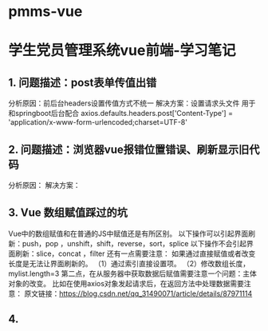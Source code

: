 # pmms-vue
# 学生党员管理系统vue前端-学习笔记
## 1. 问题描述：post表单传值出错
分析原因：前后台headers设置传值方式不统一
解决方案：设置请求头文件  用于和springboot后台配合
axios.defaults.headers.post['Content-Type'] = 'application/x-www-form-urlencoded;charset=UTF-8'
## 2. 问题描述：浏览器vue报错位置错误、刷新显示旧代码
分析原因：
解决方案：
## 3. Vue 数组赋值踩过的坑
Vue中的数组赋值和在普通的JS中赋值还是有所区别。
以下操作可以引起界面刷新：push，pop ，unshift，shift，reverse，sort，splice
以下操作不会引起界面刷新：slice，concat ，filter
还有一点需要注意：
如果通过直接赋值或者改变长度是无法让界面刷新的。
（1）通过索引直接设置项。
（2）修改数组长度，mylist.length=3
第二点，在从服务器中获取数据后赋值需要注意一个问题：主体对象的改变。
比如在使用axios对象发起请求后，在返回方法中处理数据需要注意：
原文链接：https://blog.csdn.net/qq_31490071/article/details/87971114
## 4. 
